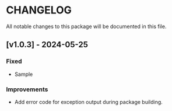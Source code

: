 # CHANGELOG

All notable changes to this package will be documented in this file.

## [v1.0.3] - 2024-05-25

### Fixed

- Sample

### Improvements

- Add error code for exception output during package building.
